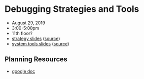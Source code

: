 # Debugging Strategies and Tools
- August 29, 2019
- 3:00-5:00pm
- 11th floor? 
- [strategy slides](https://flatironinstitute.github.io/learn-sciware-dev/03_ToolsWorkflows/slides1.html) ([source](strategies.md))
- [system tools slides](https://flatironinstitute.github.io/learn-sciware-dev/03_ToolsWorkflows/slides2.html) ([source](tools.md))

## Planning Resources
- [google doc](https://docs.google.com/document/d/1TMMB-7ALvk0skA-0yAUofLmD0LgNQXkAnRecln71ks4/edit)
